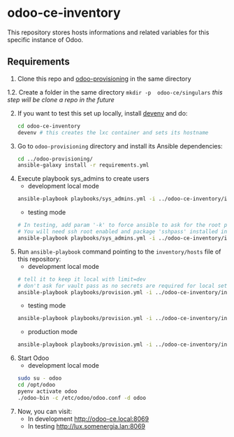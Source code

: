 # odoo-ce-inventory
This repository stores hosts informations and related variables for this specific instance of Odoo.
## Requirements

1. Clone this repo and [odoo-provisioning](https://gitlab.com/coopdevs/odoo-provisioning) in the same directory

1.2. Create a folder in the same directory `mkdir -p  odoo-ce/singulars` _this step will be clone a repo in the future_

2. If you want to test this set up locally, install [devenv](https://github.com/coopdevs/devenv/) and do:
   ```sh
   cd odoo-ce-inventory
   devenv # this creates the lxc container and sets its hostname
   ```
3. Go to `odoo-provisioning` directory and install its Ansible dependencies:
   ```sh
   cd ../odoo-provisioning/
   ansible-galaxy install -r requirements.yml
   ```
4. Execute playbook sys_admins to create users
   * development local mode
    ```sh
    ansible-playbook playbooks/sys_admins.yml -i ../odoo-ce-inventory/inventory/hosts --limit=dev --user=root
    ```
   * testing mode
    ```sh
    # In testing, add param '-k' to force ansible to ask for the root password
    # You will need ssh root enabled and package 'sshpass' installed in your machine
    ansible-playbook playbooks/sys_admins.yml -i ../odoo-ce-inventory/inventory/hosts --limit=testing --user=root -k
    ```
5. Run `ansible-playbook` command pointing to the `inventory/hosts` file of this repository:
   * development local mode
   ```sh
   # tell it to keep it local with limit=dev
   # don't ask for vault pass as no secrets are required for local setups
   ansible-playbook playbooks/provision.yml -i ../odoo-ce-inventory/inventory/hosts --limit=dev
   ```
   * testing mode
   ```sh
   ansible-playbook playbooks/provision.yml -i ../odoo-ce-inventory/inventory/hosts --ask-vault-pass --limit=testing
   ```
   * production mode
   ```sh
   ansible-playbook playbooks/provision.yml -i ../odoo-ce-inventory/inventory/hosts --ask-vault-pass --limit=prod
   ```
6. Start Odoo
   * development local mode
   ```sh
   sudo su - odoo
   cd /opt/odoo
   pyenv activate odoo
   ./odoo-bin -c /etc/odoo/odoo.conf -d odoo
   ```
7. Now, you can visit:
   * In development http://odoo-ce.local:8069
   * In testing http://lux.somenergia.lan:8069
